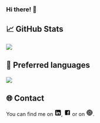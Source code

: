 ### Hi there! 👋

## &#x1f4c8; GitHub Stats
<a href="https://github.com/EmanuelPutura/EmanuelPutura">
  <img align="center" src="https://github-readme-stats.vercel.app/api?username=emanuelputura&hide=contribs,prs,issues&count_private=true&show_icons=true&theme=dark" />
</a>

## 🔧 Preferred languages
<a href="https://github.com/EmanuelPutura/EmanuelPutura">
  <img align="center" src="https://github-readme-stats.vercel.app/api/top-langs/?username=emanuelputura&hide=cmake,makefile&layout=compact&show_icons=true&theme=dark" />
</a>

## &#127760; Contact
You can find me on [![LinkedIn][1.1]][1], [![Facebook][1.3]][3] or on [![Instagram][1.2]][2].

<!-- Icons -->

[1.1]: https://github.com/EmanuelPutura/EmanuelPutura/blob/main/linkedin_icon.png (LinkedIn icon without padding)
[1.2]: https://github.com/EmanuelPutura/EmanuelPutura/blob/main/instagram_icon.png
[1.3]: https://github.com/EmanuelPutura/EmanuelPutura/blob/main/facebook_icon.png

<!-- Links to your social media accounts -->

[1]: https://github.com/EmanuelPutura/EmanuelPutura/blob/main/linkedin_icon.png
[2]: https://www.instagram.com/emanuel_putura/
[3]: https://www.facebook.com/putura.emanuel


<!--
**EmanuelPutura/EmanuelPutura** is a ✨ _special_ ✨ repository because its `README.md` (this file) appears on your GitHub profile.

Here are some ideas to get you started:

- 🔭 I’m currently working on ...
- 🌱 I’m currently learning ...
- 👯 I’m looking to collaborate on ...
- 🤔 I’m looking for help with ...
- 💬 Ask me about ...
- 📫 How to reach me: ...
- 😄 Pronouns: ...
- ⚡ Fun fact: ...
-->
